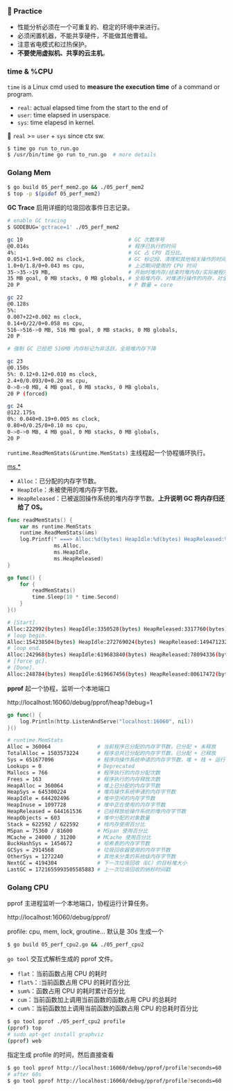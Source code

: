 ### :construction_worker: Practice

- 性能分析必须在一个可重复的、稳定的环境中来进行。 
- 必须闲置机器，不能共享硬件，不能做其他曹祖。
- 注意省电模式和过热保护。
- **不要使用虚拟机、共享的云主机**。

### time & %CPU

`time` is a Linux cmd used to **measure the execution time** of a command or program.

- `real`: actual elapsed time from the start to the end of 
- `user`: time elapsed in userspace.
- `sys`: time elapesd in kernel.

:bookmark_tabs: `real` >= `user` + `sys` since ctx sw.

```bash
$ time go run to_run.go
$ /usr/bin/time go run to_run.go  # more details
```

### Golang Mem

```bash
$ go build 05_perf_mem2.go && ./05_perf_mem2
$ top -p $(pidof 05_perf_mem2)
```

**GC Trace** 启用详细的垃圾回收事件日志记录。

```bash
# enable GC tracing
$ GODEBUG='gctrace=1' ./05_perf_mem2
```

```bash
gc 10                                  # GC 次数序号
@0.014s                                # 程序已执行的时间
4%:                                    # GC 占 CPU 百分比。
0.051+1.9+0.002 ms clock,              # GC 标记段、清理和其他相关操作的时间。
1.0+0/1.8/0+0.043 ms cpu,              # 上述期间使用的 CPU 时间
35->35->19 MB,                         # 开始时堆内存/结束时堆内存/实际被程序占用的堆内存
35 MB goal, 0 MB stacks, 0 MB globals, # 全局堆内存，对堆进行操作的内存，对全局变量进行操作内存
20 P                                   # P 数量 = core

gc 22 
@0.128s 
5%: 
0.007+22+0.002 ms clock, 
0.14+0/22/0+0.058 ms cpu, 
516->516->0 MB, 516 MB goal, 0 MB stacks, 0 MB globals, 
20 P

# 强制 GC 已经把 516MB 内存标记为非活跃，全局堆内存下降

gc 23 
@0.150s 
5%: 0.12+0.12+0.010 ms clock, 
2.4+0/0.093/0+0.20 ms cpu, 
0->0->0 MB, 4 MB goal, 0 MB stacks, 0 MB globals, 
20 P (forced)

gc 24 
@122.175s 
0%: 0.040+0.19+0.005 ms clock, 
0.80+0/0.25/0+0.10 ms cpu, 
0->0->0 MB, 4 MB goal, 0 MB stacks, 0 MB globals, 
20 P
```

`runtime.ReadMemStats(&runtime.MemStats)` 主线程起一个协程循环执行。

[ms.*](http://golang.org/pkg/runtime/#MemStats)

- `Alloc`：已分配的内存字节数。
- `HeapIdle`：未被使用的堆内存字节数。
- `HeapReleased`：已被返回操作系统的堆内存字节数。**上升说明 GC 将内存归还给了 OS。**

```go
func readMemStats() {
    var ms runtime.MemStats
    runtime.ReadMemStats(&ms)
    log.Printf(" ===> Alloc:%d(bytes) HeapIdle:%d(bytes) HeapReleased:%d(bytes)", 
               ms.Alloc, 
               ms.HeapIdle, 
               ms.HeapReleased)
}

go func() {
    for {
        readMemStats()
        time.Sleep(10 * time.Second)
    }
}()
```

```bash
# [Start].
Alloc:222992(bytes) HeapIdle:3350528(bytes) HeapReleased:3317760(bytes)
# loop begin.
Alloc:154238504(bytes) HeapIdle:272769024(bytes) HeapReleased:149471232(bytes)
# loop end.
Alloc:242968(bytes) HeapIdle:619683840(bytes) HeapReleased:78094336(bytes)
# [force gc].
# [Done].
Alloc:248784(bytes) HeapIdle:619667456(bytes) HeapReleased:80617472(bytes)
```

**pprof** 起一个协程，监听一个本地端口

http://localhost:16060/debug/pprof/heap?debug=1

```go
go func() {
	log.Println(http.ListenAndServe("localhost:16060", nil))
}()
```

```bash
# runtime.MemStats          
Alloc = 360064               # 当前程序已分配的内存字节数，已分配 + 未释放
TotalAlloc = 1503573224      # 程序总共已分配的内存字节数，已分配 + 已释放
Sys = 651677096              # 程序向操作系统申请的内存字节数，堆 + 栈 + 运行时
Lookups = 0                  # Deprecated
Mallocs = 766                # 程序执行的内存分配次数
Frees = 163                  # 程序执行的内存释放次数
HeapAlloc = 360064           # 堆上已分配的内存字节数
HeapSys = 645300224          # 堆向操作系统申请的内存字节数
HeapIdle = 644202496         # 堆中空闲的内存字节数
HeapInuse = 1097728          # 堆中正在使用的内存字节数
HeapReleased = 644161536     # 已经释放给操作系统的堆内存字节数
HeapObjects = 603            # 堆中分配的对象数量
Stack = 622592 / 622592      # 栈内存使用百分比
MSpan = 75360 / 81600        # MSpan 使用百分比
MCache = 24000 / 31200       # MCache 使用百分比
BuckHashSys = 1454672        # 哈希表的内存字节数
GCSys = 2914568              # 垃圾回收器使用的内存字节数
OtherSys = 1272240           # 其他未分类的系统级内存字节数
NextGC = 4194304             # 下一次垃圾回收（GC）的目标堆大小
LastGC = 1721655993505585883 # 上一次垃圾回收的纳秒时间戳
```

### Golang CPU

pprof 主进程监听一个本地端口，协程运行计算任务。

http://localhost:16060/debug/pprof/

profile: cpu, mem, lock, groutine... 默认是 30s 生成一个

```bash
$ go build 05_perf_cpu2.go && ./05_perf_cpu2
```

`go tool` 交互式解析生成的 pprof 文件。

- `flat`：当前函数占用 CPU 的耗时
- `flat%`：:当前函数占用 CPU 的耗时百分比
- `sum%`：函数占用 CPU 的耗时累计百分比
- `cum`：当前函数加上调用当前函数的函数占用 CPU 的总耗时
- `cum%`：当前函数加上调用当前函数的函数占用 CPU 的总耗时百分比

```bash
$ go tool pprof ./05_perf_cpu2 profile
(pprof) top
# sudo apt-get install graphviz
(pprof) web
```

指定生成 profile 的时间，然后直接查看

```bash
$ go tool pprof http://localhost:16060/debug/pprof/profile?seconds=60
# after 60s
$ go tool pprof http://localhost:16060/debug/pprof/profile?seconds=60
```



